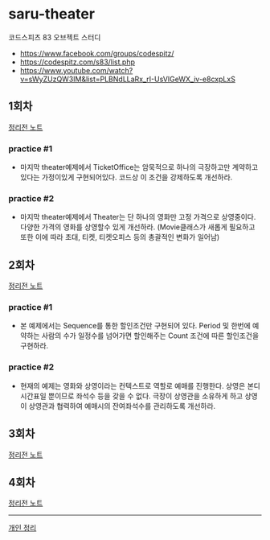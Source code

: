 # saru-theater
코드스피츠 83 오브젝트 스터디

* https://www.facebook.com/groups/codespitz/
* https://codespitz.com/s83/list.php
* https://www.youtube.com/watch?v=sWyZUzQW3IM&list=PLBNdLLaRx_rI-UsVIGeWX_iv-e8cxpLxS

## 1회차

[정리전 노트](lecture_01.md)

### practice #1
* 마지막 theater예제에서 TicketOffice는 암묵적으로 하나의 극장하고만 계약하고 있다는 가정이있게 구현되어있다. 코드상 이 조건을 강제하도록 개선하라.

### practice #2
* 마지막 theater예제에서 Theater는 단 하나의 영화만 고정 가격으로 상영중이다. 다양한 가격의 영화를 상영할수 있게 개선하라.
(Movie클래스가 새롭게 필요하고 또한 이에 따라 초대, 티켓, 티켓오피스 등의 총괄적인 변화가 일어남)

## 2회차

[정리전 노트](lecture_02.md)
### practice #1
* 본 예제에서는 Sequence를 통한 할인조건만 구현되어 있다. Period 및 한번에 예약하는 사람의 수가 일정수를 넘어가면 할인해주는 Count 조건에 따른 할인조건을 구현하라.

### practice #2
* 현재의 예제는 영화와 상영이라는 컨텍스트로 역할로 예매를 진행한다. 상영은 본디 시간표일 뿐이므로 좌석수 등을 갖을 수 없다. 극장이 상영관을 소유하게 하고 상영이 상영관과 협력하여 예매시의 잔여좌석수를 관리하도록 개선하라.

## 3회차

[정리전 노트](lecture_03.md)

## 4회차

[정리전 노트](lecture_04.md)

---

[개인 정리](private_note.md)
